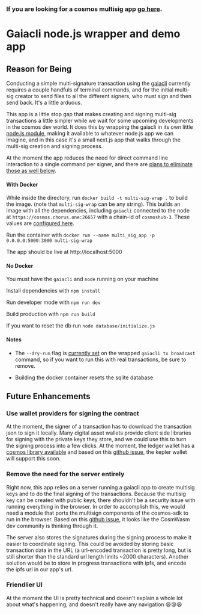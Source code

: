 ### If you are looking for a cosmos multisig app [go here](https://github.com/samepant/cosmoshub-legacy-multisig).

# Gaiacli node.js wrapper and demo app

## Reason for Being

Conducting a simple multi-signature transaction using the [gaiacli](https://hub.cosmos.network/master/gaia-tutorials/what-is-gaia.html) currently requires a couple handfuls of terminal commands, and for the initial multi-sig creator to send files to all the different signers, who must sign and then send back. It's a little arduous.

This app is a little stop gap that makes creating and signing multi-sig transactions a little simpler while we wait for some upcoming developments in the cosmos dev world. It does this by wrapping the gaiacli in its own little [node.js module](https://github.com/samepant/cosmos-multisig-ui/blob/master/lib/gaiaWrap.js), making it available to whatever node.js app we can imagine, and in this case it's a small next.js app that walks through the multi-sig creation and signing process.

At the moment the app reduces the need for direct command line interaction to a single command per signer, and there are [plans to eliminate those as well below](https://github.com/samepant/cosmos-multisig-ui#future-enhancements).


#### With Docker

While inside the directory, run `docker build -t multi-sig-wrap .` to build the image. (note that `multi-sig-wrap` can be any string). This builds an image with all the dependencies, including `gaiacli` connected to the node at `https://cosmos.chorus.one:26657` with a chain-id of `cosmoshub-3`. These values are [configured here](https://github.com/samepant/cosmos-multisig-ui/blob/master/Dockerfile#L12).

Run the container with `docker run --name multi_sig_app -p 0.0.0.0:5000:3000 multi-sig-wrap`

The app should be live at http://localhost:5000

#### No Docker

You must have the `gaiacli` and `node` running on your machine

Install dependencies with `npm install`

Run developer mode with `npm run dev`

Build production with `npm run build`

If you want to reset the db run `node database/initialize.js`

#### Notes

- The `--dry-run` flag is [currently set](https://github.com/samepant/cosmos-multisig-ui/blob/master/lib/gaiaWrap.js#L59) on the wrapped `gaiacli tx broadcast` command, so if you want to run this with real transactions, be sure to remove.

- Building the docker container resets the sqlite database

## Future Enhancements

### Use wallet providers for signing the contract

At the moment, the signer of a transaction has to download the transaction json to sign it locally. Many digital asset wallets provide client side libraries for signing with the private keys they store, and we could use this to turn the signing process into a few clicks. At the moment, the ledger wallet has a [cosmos library available](https://github.com/Zondax/ledger-cosmos-js) and based on this [github issue](https://github.com/chainapsis/keplr-extension/issues/23), the kepler wallet will support this soon.

### Remove the need for the server entirely

Right now, this app relies on a server running a gaiacli app to create multisig keys and to do the final signing of the transactions. Because the multisig key can be created with public keys, there shouldn't be a security issue with running everything in the browser. In order to accomplish this, we would need a module that ports the multisign components of the cosmos-sdk to run in the browser. Based on this [github issue](https://github.com/CosmWasm/cosmjs/issues/416), it looks like the CosmWasm dev community is thinking through it.

The server also stores the signatures during the signing process to make it easier to coordinate signing. This could be avoided by storing basic transaction data in the URL (a url-encoded transaction is pretty long, but is still shorter than the standard url length limits ~2000 characters). Another solution would be to store in progress transactions with ipfs, and encode the ipfs url in our app's url.

### Friendlier UI

At the moment the UI is pretty technical and doesn't explain a whole lot about what's happening, and doesn't really have any navigation 😪😪😪
